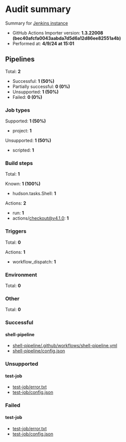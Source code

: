 # Audit summary

Summary for [Jenkins instance](http://ec2-44-199-253-151.compute-1.amazonaws.com:8080)

- GitHub Actions Importer version: **1.3.22008 (bec40afcfa0043aabda7d5d6a12d86ee82551a4b)**
- Performed at: **4/9/24 at 15:01**

## Pipelines

Total: **2**

- Successful: **1 (50%)**
- Partially successful: **0 (0%)**
- Unsupported: **1 (50%)**
- Failed: **0 (0%)**

### Job types

Supported: **1 (50%)**

- project: **1**

Unsupported: **1 (50%)**

- scripted: **1**

### Build steps

Total: **1**

Known: **1 (100%)**

- hudson.tasks.Shell: **1**

Actions: **2**

- run: **1**
- actions/checkout@v4.1.0: **1**

### Triggers

Total: **0**

Actions: **1**

- workflow_dispatch: **1**

### Environment

Total: **0**

### Other

Total: **0**

### Successful

#### shell-pipeline

- [shell-pipeline/.github/workflows/shell-pipeline.yml](shell-pipeline/.github/workflows/shell-pipeline.yml)
- [shell-pipeline/config.json](shell-pipeline/config.json)

### Unsupported

#### test-job

- [test-job/error.txt](test-job/error.txt)
- [test-job/config.json](test-job/config.json)

### Failed

#### test-job

- [test-job/error.txt](test-job/error.txt)
- [test-job/config.json](test-job/config.json)

